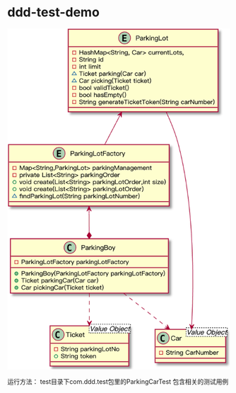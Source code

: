 # ddd-test-demo
![parkingLot的建模图片](uml/parkingLotUML.png)

运行方法：
test目录下com.ddd.test包里的ParkingCarTest 包含相关的测试用例